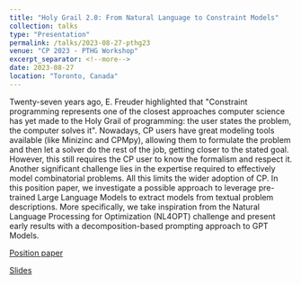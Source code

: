 ```yaml
---
title: "Holy Grail 2.0: From Natural Language to Constraint Models"
collection: talks
type: "Presentation"
permalink: /talks/2023-08-27-pthg23
venue: "CP 2023 - PTHG Workshop"
excerpt_separator: <!--more-->
date: 2023-08-27
location: "Toronto, Canada"
---
```


Twenty-seven years ago, E. Freuder highlighted that "Constraint programming represents one of the closest
approaches computer science has yet made to the Holy Grail of programming: the user states the problem,
the computer solves it". Nowadays, CP users have great modeling tools available (like Minizinc and CPMpy),
allowing them to formulate the problem and then let a solver do the rest of the job, getting closer to the stated
goal. However, this still requires the CP user to know the formalism and respect it. Another significant challenge
lies in the expertise required to effectively model combinatorial problems. All this limits the wider adoption of
CP. In this position paper, we investigate a possible approach to leverage pre-trained Large Language Models
to extract models from textual problem descriptions. More specifically, we take inspiration from the Natural
Language Processing for Optimization (NL4OPT) challenge and present early results with a decomposition-based
prompting approach to GPT Models.


<!--more-->

[Position paper](https://freuder.files.wordpress.com/2023/08/pthg23__submission2-tsouros.pdf)

[Slides](https://dimostsouros.github.io/files/PTHG23_PresentationLLM.pdf)